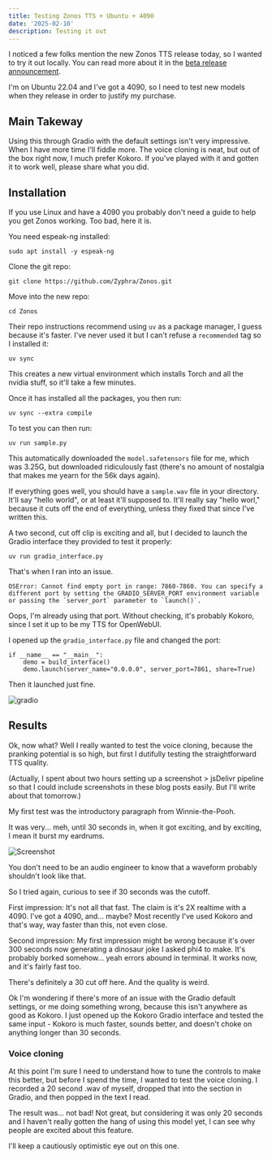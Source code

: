 ```yaml
---
title: Testing Zonos TTS + Ubuntu + 4090
date: '2025-02-10'
description: Testing it out
---
```


I noticed a few folks mention the new Zonos TTS release today, so I wanted to try it out locally. You can read more about it in the [beta release announcement](https://www.zyphra.com/post/beta-release-of-zonos-v0-1).

I'm on Ubuntu 22.04 and I've got a 4090, so I need to test new models when they release in order to justify my purchase.

## Main Takeway

Using this through Gradio with the default settings isn't very impressive. When I have more time I'll fiddle more. The voice cloning is neat, but out of the box right now, I much prefer Kokoro. If you've played with it and gotten it to work well, please share what you did.


## Installation

If you use Linux and have a 4090 you probably don't need a guide to help you get Zonos working. Too bad, here it is.

You need espeak-ng installed:

`sudo apt install -y espeak-ng`

Clone the git repo:

`git clone https://github.com/Zyphra/Zonos.git`

Move into the new repo:

`cd Zonos`

Their repo instructions recommend using `uv` as a package manager, I guess because it's faster. I've never used it but I can't refuse a `recommended` tag so I installed it:

`uv sync`

This creates a new virtual environment which installs Torch and all the nvidia stuff, so it'll take a few minutes.

Once it has installed all the packages, you then run:

`uv sync --extra compile`

To test you can then run:

`uv run sample.py`

This automatically downloaded the `model.safetensors` file for me, which was 3.25G, but downloaded ridiculously fast (there's no amount of nostalgia that makes me yearn for the 56k days again).

If everything goes well, you should have a `sample.wav` file in your directory. It'll say "hello world", or at least it'll supposed to. It'll really say "hello worl," because it cuts off the end of everything, unless they fixed that since I've written this.

A two second, cut off clip is exciting and all, but I decided to launch the Gradio interface they provided to test it properly:

`uv run gradio_interface.py`

That's when I ran into an issue.

```
OSError: Cannot find empty port in range: 7860-7860. You can specify a different port by setting the GRADIO_SERVER_PORT environment variable or passing the `server_port` parameter to `launch()`.
```

Oops, I'm already using that port. Without checking, it's probably Kokoro, since I set it up to be my TTS for OpenWebUI.

I opened up the `gradio_interface.py` file and changed the port:

```
if __name__ == "__main__":
    demo = build_interface()
    demo.launch(server_name="0.0.0.0", server_port=7861, share=True)
```

Then it launched just fine.

![gradio](https://cdn.jsdelivr.net/gh/sampatt/media@main/posts/2025-02-10-zonos/image/zonos_gradio.png)

## Results

Ok, now what? Well I really wanted to test the voice cloning, because the pranking potential is so high, but first I dutifully testing the straightforward TTS quality.

(Actually, I spent about two hours setting up a screenshot > jsDelivr pipeline so that I could include screenshots in these blog posts easily. But I'll write about that tomorrow.)

My first test was the introductory paragraph from Winnie-the-Pooh.

It was very... meh, until 30 seconds in, when it got exciting, and by exciting, I mean it burst my eardrums.

![Screenshot](https://cdn.jsdelivr.net/gh/sampatt/media@main/posts/2025-02-11-jsDelivr/image/2025-02-10_5.png)

You don't need to be an audio engineer to know that a waveform probably shouldn't look like that.

So I tried again, curious to see if 30 seconds was the cutoff.

First impression: It's not all that fast. The claim is it's 2X realtime with a 4090. I've got a 4090, and... maybe? Most recently I've used Kokoro and that's way, way faster than this, not even close. 

Second impression: My first impression might be wrong because it's over 300 seconds now generating a dinosaur joke I asked phi4 to make. It's probably borked somehow... yeah errors abound in terminal. It works now, and it's fairly fast too.

There's definitely a 30 cut off here. And the quality is weird.

Ok I'm wondering if there's more of an issue with the Gradio default settings, or me doing something wrong, because this isn't anywhere as good as Kokoro. I just opened up the Kokoro Gradio interface and tested the same input - Kokoro is much faster, sounds better, and doesn't choke on anything longer than 30 seconds.

### Voice cloning

At this point I'm sure I need to understand how to tune the controls to make this better, but before I spend the time, I wanted to test the voice cloning. I recorded a 20 second .wav of myself, dropped that into the section in Gradio, and then popped in the text I read. 

The result was... not bad! Not great, but considering it was only 20 seconds and I haven't really gotten the hang of using this model yet, I can see why people are excited about this feature.

I'll keep a cautiously optimistic eye out on this one.